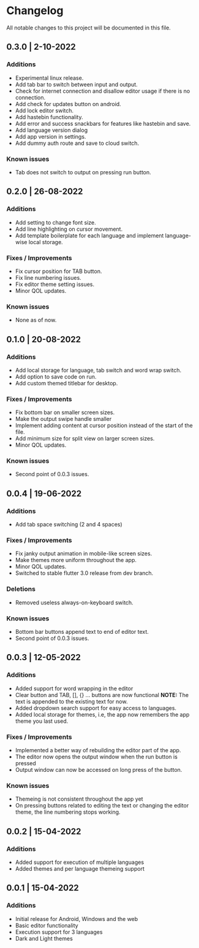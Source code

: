 # Changelog

All notable changes to this project will be documented in this file.

## 0.3.0 | 2-10-2022

### Additions

- Experimental linux release.
- Add tab bar to switch between input and output.
- Check for internet connection and disallow editor usage if there is no connection.
- Add check for updates button on android.
- Add lock editor switch.
- Add hastebin functionality.
- Add error and success snackbars for features like hastebin and save.
- Add language version dialog
- Add app version in settings.
- Add dummy auth route and save to cloud switch.

### Known issues

- Tab does not switch to output on pressing run button.

## 0.2.0 | 26-08-2022

### Additions

- Add setting to change font size.
- Add line highlighting on cursor movement.
- Add template boilerplate for each language and implement language-wise local storage.

### Fixes / Improvements

- Fix cursor position for TAB button.
- Fix line numbering issues.
- Fix editor theme setting issues.
- Minor QOL updates.

### Known issues

- None as of now.

## 0.1.0 | 20-08-2022

### Additions

- Add local storage for language, tab switch and word wrap switch.
- Add option to save code on run.
- Add custom themed titlebar for desktop.

### Fixes / Improvements

- Fix bottom bar on smaller screen sizes.
- Make the output swipe handle smaller
- Implement adding content at cursor position instead of the start of the file.
- Add minimum size for split view on larger screen sizes.
- Minor QOL updates.

### Known issues

- Second point of 0.0.3 issues.

## 0.0.4 | 19-06-2022

### Additions

- Add tab space switching (2 and 4 spaces)

### Fixes / Improvements

- Fix janky output animation in mobile-like screen sizes.
- Make themes more uniform throughout the app.
- Minor QOL updates.
- Switched to stable flutter 3.0 release from dev branch.

### Deletions

- Removed useless always-on-keyboard switch.

### Known issues

- Bottom bar buttons append text to end of editor text.
- Second point of 0.0.3 issues.

## 0.0.3 | 12-05-2022

### Additions

- Added support for word wrapping in the editor
- Clear button and TAB, [], {} ... buttons are now functional
  **NOTE:** The text is appended to the existing text for now.
- Added dropdown search support for easy access to languages.
- Added local storage for themes, i.e, the app now remembers the app theme you last used.

### Fixes / Improvements

- Implemented a better way of rebuilding the editor part of the app.
- The editor now opens the output window when the run button is pressed
- Output window can now be accessed on long press of the button.

### Known issues

- Themeing is not consistent throughout the app yet
- On pressing buttons related to editing the text or changing the editor theme, the line numbering stops working.

## 0.0.2 | 15-04-2022

### Additions

- Added support for execution of multiple languages
- Added themes and per language themeing support

## 0.0.1 | 15-04-2022

### Additions

- Initial release for Android, Windows and the web
- Basic editor functionality
- Execution support for 3 languages
- Dark and Light themes
